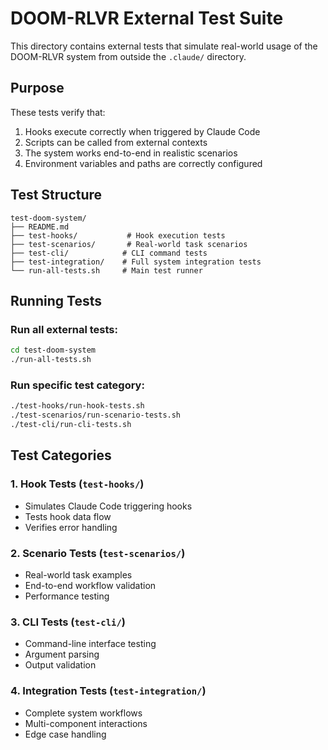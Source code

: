 # DOOM-RLVR External Test Suite

This directory contains external tests that simulate real-world usage of the DOOM-RLVR system from outside the `.claude/` directory.

## Purpose

These tests verify that:
1. Hooks execute correctly when triggered by Claude Code
2. Scripts can be called from external contexts
3. The system works end-to-end in realistic scenarios
4. Environment variables and paths are correctly configured

## Test Structure

```
test-doom-system/
├── README.md
├── test-hooks/           # Hook execution tests
├── test-scenarios/       # Real-world task scenarios
├── test-cli/            # CLI command tests
├── test-integration/    # Full system integration tests
└── run-all-tests.sh     # Main test runner
```

## Running Tests

### Run all external tests:
```bash
cd test-doom-system
./run-all-tests.sh
```

### Run specific test category:
```bash
./test-hooks/run-hook-tests.sh
./test-scenarios/run-scenario-tests.sh
./test-cli/run-cli-tests.sh
```

## Test Categories

### 1. Hook Tests (`test-hooks/`)
- Simulates Claude Code triggering hooks
- Tests hook data flow
- Verifies error handling

### 2. Scenario Tests (`test-scenarios/`)
- Real-world task examples
- End-to-end workflow validation
- Performance testing

### 3. CLI Tests (`test-cli/`)
- Command-line interface testing
- Argument parsing
- Output validation

### 4. Integration Tests (`test-integration/`)
- Complete system workflows
- Multi-component interactions
- Edge case handling